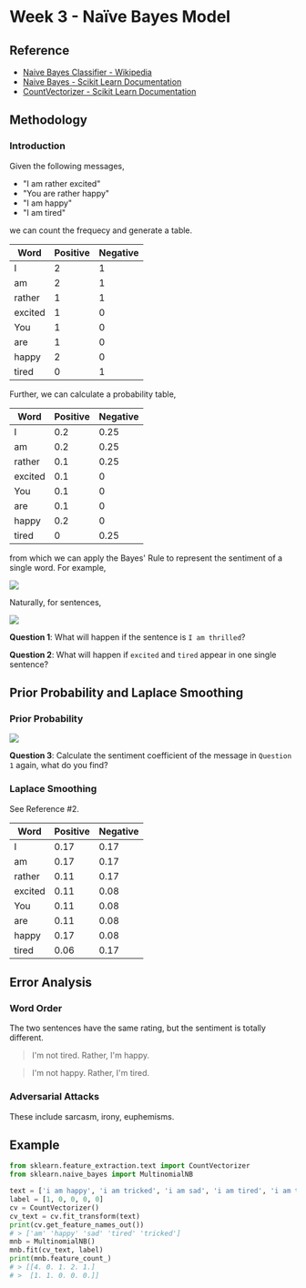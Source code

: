 # Week 3 - Naïve Bayes Model


## Reference

- [Naive Bayes Classifier - Wikipedia](https://en.wikipedia.org/wiki/Naive_Bayes_classifier)
- [Naive Bayes - Scikit Learn Documentation](https://scikit-learn.org/stable/modules/naive_bayes.html#multinomial-naive-bayes)
- [CountVectorizer - Scikit Learn Documentation](https://scikit-learn.org/stable/modules/generated/sklearn.feature_extraction.text.CountVectorizer.html)


## Methodology

### Introduction

Given the following messages,
- "I am rather excited"
- "You are rather happy"
- "I am happy"
- "I am tired"

we can count the frequecy and generate a table.

| Word    | Positive | Negative |
|---------|----------|----------|
| I       | 2        | 1        |
| am      | 2        | 1        |
| rather  | 1        | 1        |
| excited | 1        | 0        |
| You     | 1        | 0        |
| are     | 1        | 0        |
| happy   | 2        | 0        |
| tired   | 0        | 1        |

Further, we can calculate a probability table,

| Word    | Positive | Negative |
|---------|----------|----------|
| I       | 0.2      | 0.25     |
| am      | 0.2      | 0.25     |
| rather  | 0.1      | 0.25     |
| excited | 0.1      | 0        |
| You     | 0.1      | 0        |
| are     | 0.1      | 0        |
| happy   | 0.2      | 0        |
| tired   | 0        | 0.25     |

from which we can apply the Bayes' Rule to represent the sentiment of a single word. For example,

<img src="https://render.githubusercontent.com/render/math?math=P(\text{sentiment})=\frac{P(positive|am)}{P(negative|am)}=\frac{\frac{P(am, positive)}{\sum_{s=pos,neg}P(am|s)P(s)}}{\frac{P(am, negative)}{\sum_{s=pos,neg}P(am|s)P(s)}}=\frac{P(am, positive)}{P(am, negative)}.">

Naturally, for sentences,

<img src="https://render.githubusercontent.com/render/math?math=P(\text{sentence sentiment})=\prod P(\text{word sentiment}).">

**Question 1**: What will happen if the sentence is `I am thrilled`?

**Question 2**: What will happen if `excited` and `tired` appear in one single sentence?


## Prior Probability and Laplace Smoothing

### Prior Probability

<img src="https://render.githubusercontent.com/render/math?math=\text{Prior Probability}=\frac{N_{pos}}{N_{neg}}.">

**Question 3**: Calculate the sentiment coefficient of the message in `Question 1` again, what do you find?

### Laplace Smoothing

See Reference #2.

| Word    | Positive | Negative |
|---------|----------|----------|
| I       | 0.17     | 0.17     |
| am      | 0.17     | 0.17     |
| rather  | 0.11     | 0.17     |
| excited | 0.11     | 0.08     |
| You     | 0.11     | 0.08     |
| are     | 0.11     | 0.08     |
| happy   | 0.17     | 0.08     |
| tired   | 0.06     | 0.17     |


## Error Analysis

### Word Order

The two sentences have the same rating, but the sentiment is totally different.

> I'm not tired. Rather, I'm happy.

> I'm not happy. Rather, I'm tired.

### Adversarial Attacks

These include sarcasm, irony, euphemisms.


## Example

```Python
from sklearn.feature_extraction.text import CountVectorizer
from sklearn.naive_bayes import MultinomialNB

text = ['i am happy', 'i am tricked', 'i am sad', 'i am tired', 'i am tired']
label = [1, 0, 0, 0, 0]
cv = CountVectorizer()
cv_text = cv.fit_transform(text)
print(cv.get_feature_names_out())
# > ['am' 'happy' 'sad' 'tired' 'tricked']
mnb = MultinomialNB()
mnb.fit(cv_text, label)
print(mnb.feature_count_)
# > [[4. 0. 1. 2. 1.]
# >  [1. 1. 0. 0. 0.]]
```
